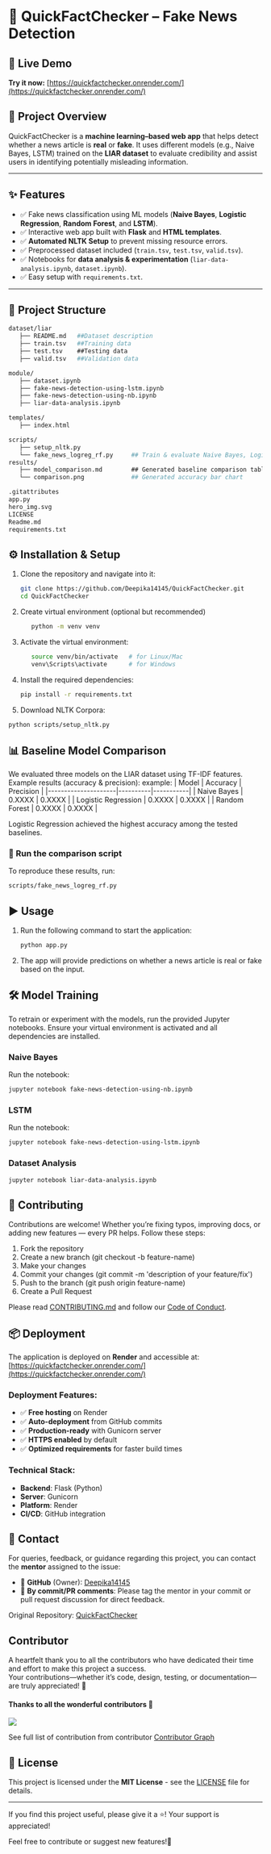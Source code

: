 # 📰 QuickFactChecker – Fake News Detection

## 🚀 Live Demo
**Try it now:** [https://quickfactchecker.onrender.com/](https://quickfactchecker.onrender.com/)

## 📌 Project Overview
QuickFactChecker is a **machine learning–based web app** that helps detect whether a news article is **real** or **fake**.
It uses different models (e.g., Naive Bayes, LSTM) trained on the **LIAR dataset** to evaluate credibility and assist users in identifying potentially misleading information.

---

## ✨ Features
- ✅ Fake news classification using ML models (**Naive Bayes**, **Logistic Regression**, **Random Forest**, and **LSTM**).
- ✅ Interactive web app built with **Flask** and **HTML templates**.
- ✅ **Automated NLTK Setup** to prevent missing resource errors.
- ✅ Preprocessed dataset included (`train.tsv`, `test.tsv`, `valid.tsv`).
- ✅ Notebooks for **data analysis & experimentation** (`liar-data-analysis.ipynb`, `dataset.ipynb`).
- ✅ Easy setup with `requirements.txt`.

---

## 📂 Project Structure
```bash
dataset/liar
   ├── README.md   ##Dataset description
   ├── train.tsv   ##Training data
   ├── test.tsv    ##Testing data
   ├── valid.tsv   ##Validation data

module/
   ├── dataset.ipynb
   ├── fake-news-detection-using-lstm.ipynb
   ├── fake-news-detection-using-nb.ipynb
   ├── liar-data-analysis.ipynb

templates/
   ├── index.html

scripts/
   ├── setup_nltk.py          
   └── fake_news_logreg_rf.py     ## Train & evaluate Naive Bayes, Logistic Regression, Random Forest
results/
   ├── model_comparison.md        ## Generated baseline comparison table (markdown)
   └── comparison.png             ## Generated accuracy bar chart

.gitattributes
app.py
hero_img.svg
LICENSE
Readme.md
requirements.txt
```

## ⚙️ Installation & Setup

1. Clone the repository and navigate into it:
   ```bash
   git clone https://github.com/Deepika14145/QuickFactChecker.git
   cd QuickFactChecker
   ```
2. Create virtual environment (optional but recommended)
   ```bash
      python -m venv venv
3. Activate the virtual environment:
   ```bash
      source venv/bin/activate   # for Linux/Mac
      venv\Scripts\activate      # for Windows
   ```

4. Install the required dependencies:
   ```bash
   pip install -r requirements.txt
   ```

5. Download NLTK Corpora:
```bash
python scripts/setup_nltk.py
```

## 📊 Baseline Model Comparison

We evaluated three models on the LIAR dataset using TF-IDF features. Example results (accuracy & precision):
example:
| Model               | Accuracy | Precision |
|---------------------|----------|-----------|
| Naive Bayes         | 0.XXXX   | 0.XXXX    |
| Logistic Regression | 0.XXXX   | 0.XXXX    |
| Random Forest       | 0.XXXX   | 0.XXXX    |

Logistic Regression achieved the highest accuracy among the tested baselines.
### 🔧 Run the comparison script
To reproduce these results, run:
```bash
scripts/fake_news_logreg_rf.py
```

## ▶️ Usage

1. Run the following command to start the application:
   ```bash
   python app.py
   ```

2. The app will provide predictions on whether a news article is real or fake based on the input.
   
## 🛠️ Model Training
To retrain or experiment with the models, run the provided Jupyter notebooks. Ensure your virtual environment is activated and all dependencies are installed.
### Naive Bayes
Run the notebook:
 ```bash
jupyter notebook fake-news-detection-using-nb.ipynb
 ```

### LSTM
Run the notebook:
 ```bash
jupyter notebook fake-news-detection-using-lstm.ipynb
 ```

### Dataset Analysis
```bash
jupyter notebook liar-data-analysis.ipynb
 ```
## 🤝 Contributing

Contributions are welcome! Whether you’re fixing typos, improving docs, or adding new features — every PR helps. Follow these steps:

1. Fork the repository
2. Create a new branch (git checkout -b feature-name)
3. Make your changes
4. Commit your changes (git commit -m 'description of your feature/fix')
5. Push to the branch  (git push origin feature-name)
6. Create a Pull Request

Please read [CONTRIBUTING.md](CONTRIBUTING.md) and follow our [Code of Conduct](CODE_OF_CONDUCT.md).

## 📦 Deployment

The application is deployed on **Render** and accessible at: [https://quickfactchecker.onrender.com/](https://quickfactchecker.onrender.com/)

### Deployment Features:
- ✅ **Free hosting** on Render
- ✅ **Auto-deployment** from GitHub commits
- ✅ **Production-ready** with Gunicorn server
- ✅ **HTTPS enabled** by default
- ✅ **Optimized requirements** for faster build times

### Technical Stack:
- **Backend**: Flask (Python)
- **Server**: Gunicorn
- **Platform**: Render
- **CI/CD**: GitHub integration

## 📧 Contact  

For queries, feedback, or guidance regarding this project, you can contact the **mentor** assigned to the issue:  

- 📩 **GitHub** (Owner): [Deepika14145](https://github.com/Deepika14145)
- 💬 **By commit/PR comments**: Please tag the mentor in your commit or pull request discussion for direct feedback.  
 
Original Repository: [QuickFactChecker](https://github.com/Deepika14145/QuickFactChecker.git)  

## Contributor

A heartfelt thank you to all the contributors who have dedicated their time and effort to make this project a success.  
Your contributions—whether it’s code, design, testing, or documentation—are truly appreciated! 🚀

#### Thanks to all the wonderful contributors 💖

<a href="https://github.com/Deepika14145/QuickFactChecker/graphs/contributors">
  <img src="https://contrib.rocks/image?repo=Deepika14145/QuickFactChecker" />
</a>


See full list of contribution from contributor [Contributor Graph](https://github.com/Deepika14145/QuickFactChecker/graphs/contributors)


## 📄 **License**
This project is licensed under the **MIT License** - see the [LICENSE](LICENSE) file for details.

--- 

If you find this project useful, please give it a ⭐️! Your support is appreciated!

Feel free to contribute or suggest new features!🙏
